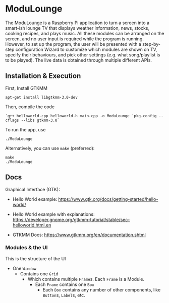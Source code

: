 # ModuLounge

The ModuLounge is a Raspberry Pi application to turn a screen into a smart-ish lounge TV that displays weather information, news, stocks, cooking recipes, and plays music. All these modules can be arranged on the screen, and no user input is required while the program is running. However, to set up the program, the user will be presented with a step-by-step configuration Wizard to customize which modules are shown on TV, specify their behaviours, and pick other settings (e.g. what song/playlist is to be played). The live data is obtained through multiple different APIs.

## Installation & Execution
First, Install GTKMM

    apt-get install libgtkmm-3.0-dev

Then, compile the code 

    `g++ helloworld.cpp helloworld.h main.cpp -o ModuLounge `pkg-config --cflags --libs gtkmm-3.0`

To run the app, use

    ./ModuLounge

Alternatively, you can use `make` (preferred):

    make
    ./ModuLounge

## Docs
Graphical Interface (GTK):
- Hello World example: https://www.gtk.org/docs/getting-started/hello-world/

- Hello World example with explanations: https://developer.gnome.org/gtkmm-tutorial/stable/sec-helloworld.html.en

- GTKMM Docs: https://www.gtkmm.org/en/documentation.shtml


### Modules & the UI
This is the structure of the UI
- One `Window`
    - Contains one `Grid`
        - Which contains multiple `Frame`s. Each `Frame` is a Module.
            - Each `Frame` contains one `Box`
                - Each `Box` contains any number of other components, like `Button`s, `Label`s, etc. 